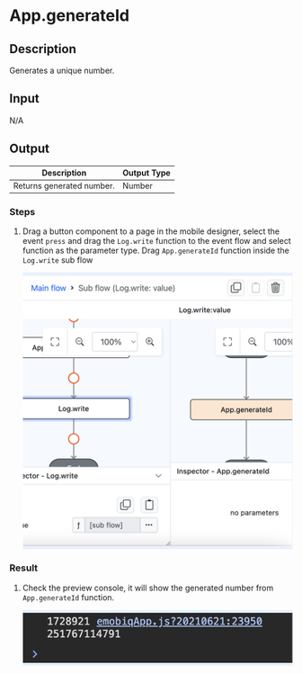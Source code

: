# App.generateId

## Description

Generates a unique number.

## Input

N/A

## Output

| Description | Output Type |
| ------ | ------ |
| Returns generated number.| Number |

### Steps

1. Drag a button component to a page in the mobile designer, select the event `press` and drag the `Log.write` function to the event flow and select function as the parameter type. Drag `App.generateId` function inside the `Log.write` sub flow

    <div style="display:flex; align-items:center; justify-content:center; background-color: #E7F1FF;">
        <img src="./generateId-step-1.png"
        style="width: 100%; padding: 5px;"/>
    </div>

### Result

1. Check the preview console, it will show the generated number from `App.generateId` function.

    <div style="display:flex; align-items:center; justify-content:center; background-color: #E7F1FF;">
        <img src="./generateId-result-1.png"
        style="width: 100%; padding: 5px;"/>
    </div>